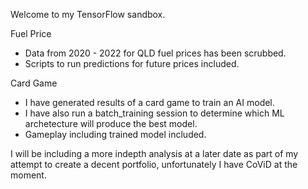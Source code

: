 Welcome to my TensorFlow sandbox.

Fuel Price
- Data from 2020 - 2022 for QLD fuel prices has been scrubbed.
- Scripts to run predictions for future prices included.


Card Game
- I have generated results of a card game to train an AI model.
- I have also run a batch_training session to determine which ML archetecture will produce the best model.
- Gameplay including trained model included.

I will be including a more indepth analysis at a later date as part of my attempt to create a decent portfolio, unfortunately I have CoViD at the moment.
